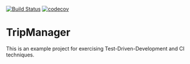 [![Build Status](https://travis-ci.org/tommag90/tripmanager.svg?branch=master)](https://travis-ci.org/tommag90/tripmanager) [![codecov](https://codecov.io/gh/tommag90/tripmanager/branch/master/graph/badge.svg)](https://codecov.io/gh/tommag90/tripmanager)

# TripManager
This is an example project for exercising Test-Driven-Development and CI techniques.
